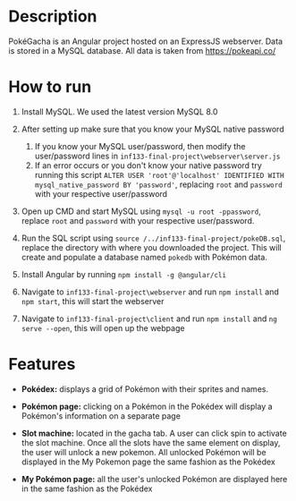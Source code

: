 # Description
PokéGacha is an Angular project hosted on an ExpressJS webserver. Data is stored in a MySQL database. All data is taken from https://pokeapi.co/

# How to run
1. Install MySQL. We used the latest version MySQL 8.0

2. After setting up make sure that you know your MySQL native password
    1. If you know your MySQL user/password, then modify the user/password lines in `inf133-final-project\webserver\server.js`
    2. If an error occurs or you don't know your native password try running this script `ALTER USER 'root'@'localhost' IDENTIFIED WITH mysql_native_password BY 'password'`, replacing `root` and `password` with your respective user/password
  
3. Open up CMD and start MySQL using `mysql -u root -ppassword`, replace `root` and `password` with your respective user/password.

4. Run the SQL script using `source /../inf133-final-project/pokeDB.sql`, replace the directory with where you downloaded the project. This will create and populate a database named `pokedb` with Pokémon data.

5. Install Angular by running `npm install -g @angular/cli`

6. Navigate to `inf133-final-project\webserver` and run `npm install` and `npm start`, this will start the webserver

7. Navigate to `inf133-final-project\client` and run `npm install` and `ng serve --open`, this will open up the webpage

# Features
- **Pokédex:** displays a grid of Pokémon with their sprites and names.

- **Pokémon page:** clicking on a Pokémon in the Pokédex will display a Pokémon's information on a separate page

- **Slot machine:** located in the gacha tab. A user can click spin to activate the slot machine. Once all the slots have the same element on display, the user will unlock 
  a new pokemon. All unlocked Pokémon will be displayed in the My Pokemon page the same fashion as the Pokédex
  
- **My Pokémon page:** all the user's unlocked Pokémon are displayed here in the same fashion as the Pokédex
